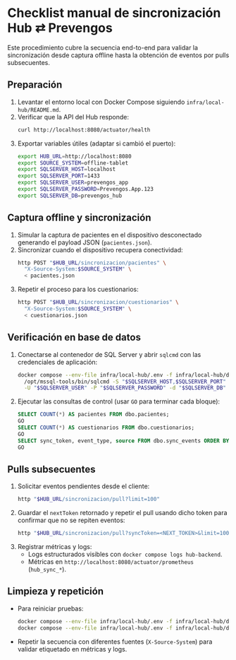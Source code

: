 # Checklist manual de sincronización Hub ⇄ Prevengos

Este procedimiento cubre la secuencia end-to-end para validar la sincronización desde captura offline hasta la obtención de eventos por pulls subsecuentes.

## Preparación

1. Levantar el entorno local con Docker Compose siguiendo `infra/local-hub/README.md`.
2. Verificar que la API del Hub responde:
   ```bash
   curl http://localhost:8080/actuator/health
   ```
3. Exportar variables útiles (adaptar si cambió el puerto):
   ```bash
   export HUB_URL=http://localhost:8080
   export SOURCE_SYSTEM=offline-tablet
   export SQLSERVER_HOST=localhost
   export SQLSERVER_PORT=1433
   export SQLSERVER_USER=prevengos_app
   export SQLSERVER_PASSWORD=Prevengos.App.123
   export SQLSERVER_DB=prevengos_hub
   ```

## Captura offline y sincronización

1. Simular la captura de pacientes en el dispositivo desconectado generando el payload JSON (`pacientes.json`).
2. Sincronizar cuando el dispositivo recupera conectividad:
   ```bash
   http POST "$HUB_URL/sincronizacion/pacientes" \
     "X-Source-System:$SOURCE_SYSTEM" \
     < pacientes.json
   ```
3. Repetir el proceso para los cuestionarios:
   ```bash
   http POST "$HUB_URL/sincronizacion/cuestionarios" \
     "X-Source-System:$SOURCE_SYSTEM" \
     < cuestionarios.json
   ```

## Verificación en base de datos

1. Conectarse al contenedor de SQL Server y abrir `sqlcmd` con las credenciales de aplicación:
   ```bash
   docker compose --env-file infra/local-hub/.env -f infra/local-hub/docker-compose.yml exec sqlserver \
     /opt/mssql-tools/bin/sqlcmd -S "$SQLSERVER_HOST,$SQLSERVER_PORT" \
     -U "$SQLSERVER_USER" -P "$SQLSERVER_PASSWORD" -d "$SQLSERVER_DB"
   ```
2. Ejecutar las consultas de control (usar `GO` para terminar cada bloque):
   ```sql
   SELECT COUNT(*) AS pacientes FROM dbo.pacientes;
   GO
   SELECT COUNT(*) AS cuestionarios FROM dbo.cuestionarios;
   GO
   SELECT sync_token, event_type, source FROM dbo.sync_events ORDER BY sync_token;
   GO
   ```

## Pulls subsecuentes

1. Solicitar eventos pendientes desde el cliente:
   ```bash
   http "$HUB_URL/sincronizacion/pull?limit=100"
   ```
2. Guardar el `nextToken` retornado y repetir el pull usando dicho token para confirmar que no se repiten eventos:
   ```bash
   http "$HUB_URL/sincronizacion/pull?syncToken=<NEXT_TOKEN>&limit=100"
   ```
3. Registrar métricas y logs:
   * Logs estructurados visibles con `docker compose logs hub-backend`.
   * Métricas en `http://localhost:8080/actuator/prometheus` (`hub_sync_*`).

## Limpieza y repetición

* Para reiniciar pruebas:
  ```bash
  docker compose --env-file infra/local-hub/.env -f infra/local-hub/docker-compose.yml down -v
  docker compose --env-file infra/local-hub/.env -f infra/local-hub/docker-compose.yml up --build
  ```
* Repetir la secuencia con diferentes fuentes (`X-Source-System`) para validar etiquetado en métricas y logs.
